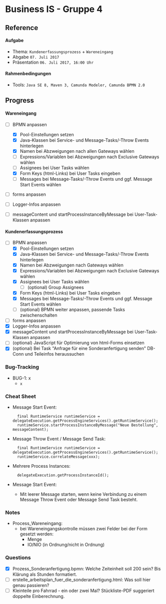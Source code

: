 Business IS - Gruppe 4
======================

Reference
---------

#### Aufgabe
- Thema:        `Kundenerfassungsprozess` + `Wareneingang`
- Abgabe        `07. Juli 2017`
- Präsentation  `06. Juli 2017, 16:00 Uhr`

#### Rahmenbedingungen
- Tools:    `Java SE 8, Maven 3, Camunda Modeler, Camunda BPMN 2.0`


Progress
--------

#### Wareneingang
- [ ] BPMN anpassen
    - [x] Pool-Einstellungen setzen
    - [x] Java-Klassen bei Service- und Message-Tasks/-Throw Events hinterlegen
    - [x] Namen bei Abzweigungen nach allen Gateways wählen
    - [ ] Expressions/Variablen bei Abzweigungen nach Exclusive Gateways wählen
    - [ ] Assignees bei User Tasks wählen
    - [x] Form Keys (html-Links) bei User Tasks eingeben
    - [ ] Messages bei Message-Tasks/-Throw Events und ggf. Message Start Events wählen
- [ ] forms anpassen
- [ ] Logger-Infos anpassen
- [ ] messageContent und startProcessInstanceByMessage bei User-Task-Klassen anpassen


#### Kundenerfassungsprozess
- [ ] BPMN anpassen
    - [x] Pool-Einstellungen setzen
    - [x] Java-Klassen bei Service- und Message-Tasks/-Throw Events hinterlegen
    - [x] Namen bei Abzweigungen nach Gateways wählen
    - [x] Expressions/Variablen bei Abzweigungen nach Exclusive Gateways wählen
    - [x] Assignees bei User Tasks wählen
        - [ ] (optional) Group Assignees
    - [x] Form Keys (html-Links) bei User Tasks eingeben
    - [x] Messages bei Message-Tasks/-Throw Events und ggf. Message Start Events wählen
    - [ ] (optional) BPMN weiter anpassen, passende Tasks zwischenschalten
- [ ] forms anpassen
- [x] Logger-Infos anpassen
- [x] messageContent und startProcessInstanceByMessage bei User-Task-Klassen anpassen
- [ ] (optional) JavaScript für Optimierung von html-Forms einsetzen
- [x] (optional) Bei Task "Anfrage für eine Sonderanfertigung senden" DB-Conn und Teileinfos heraussuchen

### Bug-Tracking
- BUG-1: x
     - `x`


### Cheat Sheet
- Message Start Event:

        final RuntimeService runtimeService = delegateExecution.getProcessEngineServices().getRuntimeService();
        runtimeService.startProcessInstanceByMessage("Neue Bestellung", messageContent);

- Message Throw Event / Message Send Task:

        final RuntimeService runtimeService = delegateExecution.getProcessEngineServices().getRuntimeService();
        runtimeService.correlateMessage(xxx);

- Mehrere Process Instances:

        delegateExecution.getProcessInstanceId();
        
- Message Start Event:
    - Mit leerer Message starten, wenn keine Verbindung zu einem Message Throw Event oder Message Send Task besteht.
 
   
### Notes

- Process_Wareneingang:
    - bei Wareneingangskontrolle müssen zwei Felder bei der Form gesetzt werden:
        - Menge
        - IO/NIO (in Ordnung/nicht in Ordnung)
        
### Questions

- [x] Prozess_Sonderanfertigung.bpmn: Welche Zeiteinheit soll 200 sein? Bis Klärung als Stunden formatiert.
- [ ] erstelle_arbeitsplan_fuer_die_sonderanfertigung.html: Was soll hier genau passieren?
- [ ] Kleinteile pro Fahrrad - ein oder zwei Mal? Stückliste-PDF suggeriert doppelte Einberechnung.